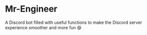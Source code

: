 # Mr-Engineer
A Discord bot filled with useful functions to make the Discord server experience smoother and more fun 😄
